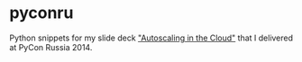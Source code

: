 pyconru
=======

Python snippets for my slide deck ["Autoscaling in the Cloud"](http://goo.gl/P2uJpK) that I delivered at PyCon Russia 2014.
